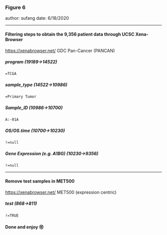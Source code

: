 ### Figure 6
author: sufang
date: 6/18/2020
_______

#### Filtering steps to obtain the 9,356 patient data through UCSC Xena-Browser
https://xenabrowser.net/
GDC Pan-Cancer (PANCAN)

##### program (19189->14522)
```
=TCGA
```
##### sample_type (14522->10986)
```
=Primary Tumor
```

##### Sample_ID (10986->10700)
```
A:-01A
```

##### OS/OS.time (10700->10230)
```
!=null
```
##### Gene Expression (e.g. A1BG) (10230->9356)
```
!=null
```


_______
#### Remove test samples in MET500
https://xenabrowser.net/
MET500 (expression centric)

##### test (868->811)
```
!=TRUE
```

#### Done and enjoy :accept: 




